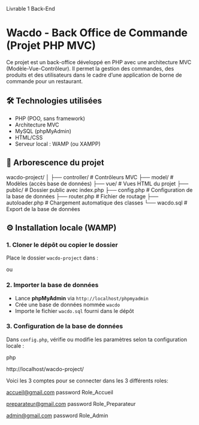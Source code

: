 Livrable 1 Back-End

# Wacdo - Back Office de Commande (Projet PHP MVC)

Ce projet est un back-office développé en PHP avec une architecture MVC (Modèle-Vue-Contrôleur). Il permet la gestion des commandes, des produits et des utilisateurs dans le cadre d’une application de borne de commande pour un restaurant.

## 🛠 Technologies utilisées

- PHP (POO, sans framework)
- Architecture MVC
- MySQL (phpMyAdmin)
- HTML/CSS
- Serveur local : WAMP (ou XAMPP)

## 📁 Arborescence du projet
wacdo-project/
│
├── controller/ # Contrôleurs MVC
├── model/ # Modèles (accès base de données)
├── vue/ # Vues HTML du projet
├── public/ # Dossier public avec index.php
├── config.php # Configuration de la base de données
├── router.php # Fichier de routage
├── autoloader.php # Chargement automatique des classes
└── wacdo.sql # Export de la base de données


## ⚙️ Installation locale (WAMP)

### 1. Cloner le dépôt ou copier le dossier

Place le dossier `wacdo-project` dans :


ou

### 2. Importer la base de données

- Lance **phpMyAdmin** via `http://localhost/phpmyadmin`
- Crée une base de données nommée `wacdo`
- Importe le fichier `wacdo.sql` fourni dans le dépôt

### 3. Configuration de la base de données

Dans `config.php`, vérifie ou modifie les paramètres selon ta configuration locale :

php
<?php
define('DB_HOST', 'localhost');
define('DB_NAME', 'wacdo');
define('DB_USER', 'root');
define('DB_PASS', '');
?>
http://localhost/wacdo-project/

Voici les 3 comptes pour se connecter dans les 3 différents roles:

accueil@gmail.com
password
Role_Accueil

preparateur@gmail.com
password
Role_Preparateur

admin@gmail.com
password
Role_Admin

